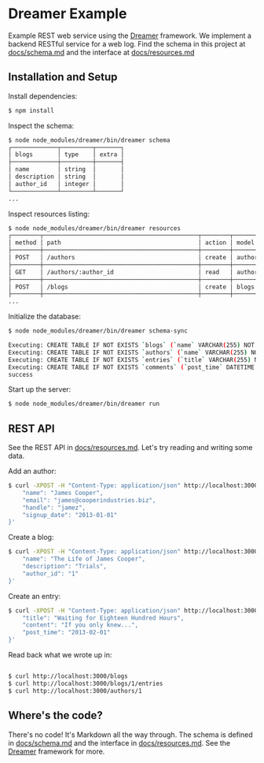 # Dreamer Example

Example REST web service using the [Dreamer](https://github.com/dchester/dreamer) framework.  We implement a backend RESTful service for a web log.  Find the schema in this project at [docs/schema.md](docs/schema.md) and the interface at [docs/resources.md](docs/resources.md)

## Installation and Setup

Install dependencies:

```bash
$ npm install
```

Inspect the schema:
```bash
$ node node_modules/dreamer/bin/dreamer schema
┌─────────────┬─────────┬───────┐
│ blogs       │ type    │ extra │
├─────────────┼─────────┼───────┤
│ name        │ string  │       │
│ description │ string  │       │
│ author_id   │ integer │       │
└─────────────┴─────────┴───────┘
...
```

Inspect resources listing:
```bash
$ node node_modules/dreamer/bin/dreamer resources
┌────────┬────────────────────────────────────────────┬────────┬──────────┐
│ method │ path                                       │ action │ model    │
├────────┼────────────────────────────────────────────┼────────┼──────────┤
│ POST   │ /authors                                   │ create │ authors  │
├────────┼────────────────────────────────────────────┼────────┼──────────┤
│ GET    │ /authors/:author_id                        │ read   │ authors  │
├────────┼────────────────────────────────────────────┼────────┼──────────┤
│ POST   │ /blogs                                     │ create │ blogs    │
├────────┼────────────────────────────────────────────┼────────┼──────────┤
...
```

Initialize the database:

```bash
$ node node_modules/dreamer/bin/dreamer schema-sync

Executing: CREATE TABLE IF NOT EXISTS `blogs` (`name` VARCHAR(255) NOT NULL, `description` VARCHAR(255) NOT NULL, `author_id` INTEGER NOT NULL, `id` INTEGER PRIMARY KEY AUTOINCREMENT);
Executing: CREATE TABLE IF NOT EXISTS `authors` (`name` VARCHAR(255) NOT NULL, `handle` VARCHAR(255) NOT NULL UNIQUE, `email` VARCHAR(255) NOT NULL, `website` VARCHAR(255), `signup_date` DATETIME NOT NULL, `id` INTEGER PRIMARY KEY AUTOINCREMENT);
Executing: CREATE TABLE IF NOT EXISTS `entries` (`title` VARCHAR(255) NOT NULL, `post_time` DATETIME NOT NULL, `content` VARCHAR(255) NOT NULL, `id` INTEGER PRIMARY KEY AUTOINCREMENT);
Executing: CREATE TABLE IF NOT EXISTS `comments` (`post_time` DATETIME NOT NULL, `author_id` INTEGER NOT NULL, `entry_id` INTEGER NOT NULL, `content` TEXT NOT NULL, `id` INTEGER PRIMARY KEY AUTOINCREMENT);
success
```

Start up the server:

```bash
$ node node_modules/dreamer/bin/dreamer run
```

## REST API

See the REST API in [docs/resources.md](docs/resources.md).  Let's try reading and writing some data.

Add an author:
```bash
$ curl -XPOST -H "Content-Type: application/json" http://localhost:3000/authors -d '{
    "name": "James Cooper",
    "email": "james@cooperindustries.biz",
    "handle": "jamez",
    "signup_date": "2013-01-01"
}'
```

Create a blog:
```bash
$ curl -XPOST -H "Content-Type: application/json" http://localhost:3000/blogs -d '{
    "name": "The Life of James Cooper",
    "description": "Trials",
    "author_id": "1"
}'
```

Create an entry:
```bash
$ curl -XPOST -H "Content-Type: application/json" http://localhost:3000/blogs/1/entries -d '{
    "title": "Waiting for Eighteen Hundred Hours",
    "content": "If you only knew...",
    "post_time": "2013-02-01"
}'
```

Read back what we wrote up in:

```bash

$ curl http://localhost:3000/blogs
$ curl http://localhost:3000/blogs/1/entries
$ curl http://localhost:3000/authors/1
```
## Where's the code?

There's no code!  It's Markdown all the way through.  The schema is defined in [docs/schema.md](docs/schema.md) and the interface in [docs/resources.md](docs/resources.md).  See the [Dreamer](https://github.com/dchester/dreamer) framework for more.
